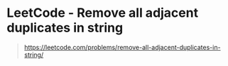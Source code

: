 # LeetCode - Remove all adjacent duplicates in string

> https://leetcode.com/problems/remove-all-adjacent-duplicates-in-string/
